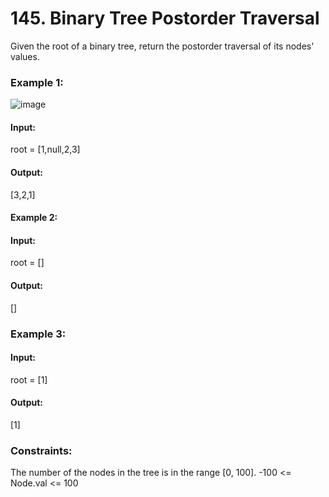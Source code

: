 # 145. Binary Tree Postorder Traversal
Given the root of a binary tree, return the postorder traversal of its nodes' values.

### Example 1:
![image](https://github.com/user-attachments/assets/aa3d4c3a-b744-4577-9e70-a3295a49d4f4)
#### Input:
root = [1,null,2,3]
#### Output:
[3,2,1]

#### Example 2:
#### Input: 
root = []
#### Output: 
[]

### Example 3:
#### Input:
root = [1]
#### Output:
[1]
 
### Constraints:
The number of the nodes in the tree is in the range [0, 100].
-100 <= Node.val <= 100

